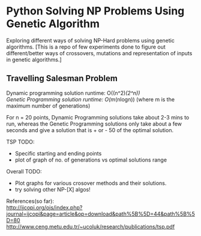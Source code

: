 # Python Solving NP Problems Using Genetic Algorithm

Exploring different ways of solving NP-Hard problems using genetic algorithms.
[This is a repo of few experiments done to figure out different/better ways of crossovers, mutations and representation of inputs in genetic algorithms.]  

## Travelling Salesman Problem  
Dynamic programming solution runtime: O((n^2)*(2^n))  
Genetic Programming solution runtime: O(m*(nlogn)) (where m is the maximum number of generations)   

For n = 20 points, Dynamic Programming solutions take about 2-3 mins to run, whereas the Genetic Programming solutions only take about a few seconds and give a solution that is + or - 50 of the optimal solution.

TSP TODO:
- Specific starting and ending points
- plot of graph of no. of generations vs optimal solutions range

Overall TODO:
- Plot graphs for various crosover methods and their solutions.
- try solving other NP-[X] algos!

References(so far):  
http://ijcopi.org/ojs/index.php?journal=ijcopi&page=article&op=download&path%5B%5D=44&path%5B%5D=80  
http://www.ceng.metu.edu.tr/~ucoluk/research/publications/tsp.pdf  
